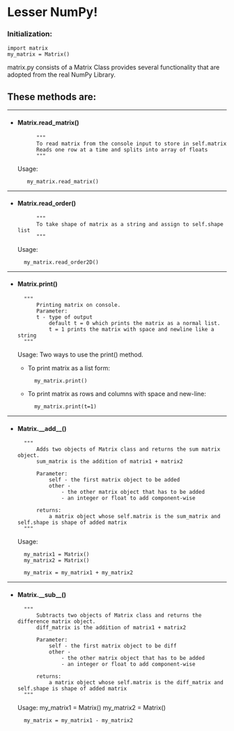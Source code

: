 # Lesser NumPy!

### Initialization:
	import matrix
	my_matrix = Matrix()

matrix.py consists of a Matrix Class provides several functionality that are adopted from the real NumPy Library.

## These methods are:

<hr>

- #### Matrix.read_matrix()

			"""
			To read matrix from the console input to store in self.matrix
			Reads one row at a time and splits into array of floats
			"""
			
	Usage:
	
		 my_matrix.read_matrix()
 
<hr>

- #### Matrix.read_order()
		
			"""
			To take shape of matrix as a string and assign to self.shape list
			"""
			
	Usage:
		
		my_matrix.read_order2D()
		
<hr>

- #### Matrix.print()

		
		"""
			Printing matrix on console.
			Parameter:
			t - type of output
				default t = 0 which prints the matrix as a normal list.
				t = 1 prints the matrix with space and newline like a string
		"""
		
	Usage: Two ways to use the print() method.
	
	- To print matrix as a list form:
		
			my_matrix.print()
	- To print matrix as rows and columns with space and new-line:
	
			my_matrix.print(t=1)
		
<hr>

- #### Matrix.\_\_add__()
	
		"""
			Adds two objects of Matrix class and returns the sum matrix object.
			sum_matrix is the addition of matrix1 + matrix2

			Parameter:
				self - the first matrix object to be added
				other -
					- the other matrix object that has to be added
					- an integer or float to add component-wise

			returns:
				a matrix object whose self.matrix is the sum_matrix and self.shape is shape of added matrix
		"""
	Usage:
	
		my_matrix1 = Matrix()
		my_matrix2 = Matrix()
		
		my_matrix = my_matrix1 + my_matrix2
<hr>

- #### Matrix.\_\_sub__()

		"""
			Subtracts two objects of Matrix class and returns the difference matrix object.
            diff_matrix is the addition of matrix1 + matrix2

            Parameter:
                self - the first matrix object to be diff
                other -
                    - the other matrix object that has to be added
                    - an integer or float to add component-wise

            returns:
                a matrix object whose self.matrix is the diff_matrix and self.shape is shape of added matrix
        """
	Usage:
	    my_matrix1 = Matrix()
		my_matrix2 = Matrix()
		
		my_matrix = my_matrix1 - my_matrix2
	
	